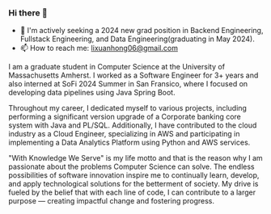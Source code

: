 ### Hi there 👋

- 🔭 I'm actively seeking a 2024 new grad position in Backend Engineering, Fullstack Engineering, and Data Engineering(graduating in May 2024). 
- 📫 How to reach me: lixuanhong06@gmail.com

I am a graduate student in Computer Science at the University of Massachusetts Amherst. I worked as a Software Engineer for 3+ years and also interned at SoFi 2024 Summer in San Fransico, where I focused on developing data pipelines using Java Spring Boot. 

Throughout my career, I dedicated myself to various projects, including performing a significant version upgrade of a Corporate banking core system with Java and PL/SQL. Additionally, I have contributed to the cloud industry as a Cloud Engineer, specializing in AWS and participating in implementing a Data Analytics Platform using Python and AWS services.

"With Knowledge We Serve" is my life motto and that is the reason why I am passionate about the problems Computer Science can solve. The endless possibilities of software innovation inspire me to continually learn, develop, and apply technological solutions for the betterment of society. My drive is fueled by the belief that with each line of code, I can contribute to a larger purpose — creating impactful change and fostering progress.


<!--
**SeanHung06/SeanHung06** is a ✨ _special_ ✨ repository because its `README.md` (this file) appears on your GitHub profile.

Here are some ideas to get you started:

- 🔭 I’m currently working on ...
- 🌱 I’m currently learning ...
- 👯 I’m looking to collaborate on ...
- 🤔 I’m looking for help with ...
- 💬 Ask me about ...
- 📫 How to reach me: ...
- 😄 Pronouns: ...
- ⚡ Fun fact: ...
-->
